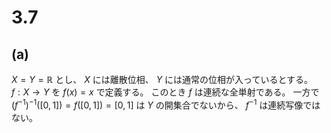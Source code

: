 # 3.7

## (a)

$X = Y = \mathbb{R}$ とし、 $X$ には離散位相、 $Y$ には通常の位相が入っているとする。
$f: X \to Y$ を $f(x) = x$ で定義する。
このとき $f$ は連続な全単射である。
一方で $(f^{-1})^{-1}([0,1]) = f([0,1]) = [0, 1]$ は $Y$ の開集合でないから、 $f^{-1}$ は連続写像ではない。